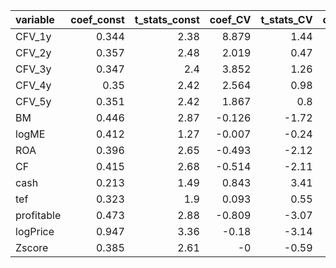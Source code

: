 | variable   |   coef_const |   t_stats_const |   coef_CV |   t_stats_CV |   coef_CW2010_SKEW_op |   t_stats_CW2010_SKEW_op |
|:-----------|-------------:|----------------:|----------:|-------------:|----------------------:|-------------------------:|
| CFV_1y     |        0.344 |            2.38 |     8.879 |         1.44 |                 5.674 |                     5.39 |
| CFV_2y     |        0.357 |            2.48 |     2.019 |         0.47 |                 5.881 |                     5.51 |
| CFV_3y     |        0.347 |            2.4  |     3.852 |         1.26 |                 5.627 |                     5.18 |
| CFV_4y     |        0.35  |            2.42 |     2.564 |         0.98 |                 5.614 |                     5.12 |
| CFV_5y     |        0.351 |            2.42 |     1.867 |         0.8  |                 5.553 |                     5.01 |
| BM         |        0.446 |            2.87 |    -0.126 |        -1.72 |                 6.54  |                     6.98 |
| logME      |        0.412 |            1.27 |    -0.007 |        -0.24 |                 6.364 |                     6.87 |
| ROA        |        0.396 |            2.65 |    -0.493 |        -2.12 |                 6.99  |                     7.57 |
| CF         |        0.415 |            2.68 |    -0.514 |        -2.11 |                 6.982 |                     7.55 |
| cash       |        0.213 |            1.49 |     0.843 |         3.41 |                 6.504 |                     7.27 |
| tef        |        0.323 |            1.9  |     0.093 |         0.55 |                 6.529 |                     6.93 |
| profitable |        0.473 |            2.88 |    -0.809 |        -3.07 |                 6.984 |                     7.58 |
| logPrice   |        0.947 |            3.36 |    -0.18  |        -3.14 |                 6.156 |                     6.76 |
| Zscore     |        0.385 |            2.61 |    -0     |        -0.59 |                 6.383 |                     5.63 |